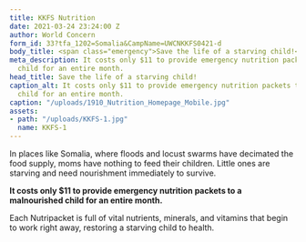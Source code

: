 ```yaml
---
title: KKFS Nutrition
date: 2021-03-24 23:24:00 Z
author: World Concern
form_id: 33?tfa_1202=Somalia&CampName=UWCNKKFS0421-d
body_title: <span class="emergency">Save the life of a starving child!</span>
meta_description: It costs only $11 to provide emergency nutrition packets to a malnourished
  child for an entire month.
head_title: Save the life of a starving child!
caption_alt: It costs only $11 to provide emergency nutrition packets to a malnourished
  child for an entire month.
caption: "/uploads/1910_Nutrition_Homepage_Mobile.jpg"
assets:
- path: "/uploads/KKFS-1.jpg"
  name: KKFS-1
---
```


In places like Somalia, where floods and locust swarms have decimated the food supply, moms have nothing to feed their children. Little ones are starving and need nourishment immediately to survive.  

**It costs only $11 to provide emergency nutrition packets to a malnourished child for an entire month.**

Each Nutripacket is full of vital nutrients, minerals, and vitamins that begin to work right away, restoring a starving child to health.
